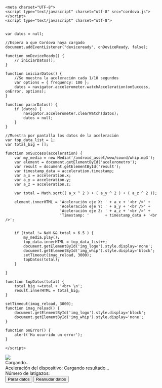 <!DOCTYPE html>
<html>
  <head>
    <title>Ejemplo API acelerómetro</title>

    <meta charset="UTF-8">
    <script type="text/javascript" charset="utf-8" src="cordova.js"></script>
    <script type="text/javascript" charset="utf-8">


    var datos = null;

    //Espera a que Cordova haya cargado
    document.addEventListener("deviceready", onDeviceReady, false);

    function onDeviceReady() {
        // iniciarDatos();
    }

    function iniciarDatos() {
        //Se muestra la aceleración cada 1/10 segundos
        var options = { frequency: 100 };
        datos = navigator.accelerometer.watchAcceleration(onSuccess, onError, options);
    }

    function pararDatos() {
        if (datos) {
            navigator.accelerometer.clearWatch(datos);
            datos = null;
        }
    }

    //Muestra por pantalla los datos de la aceleración
    var top_data_list = 1;
    var total_big = [];

    function onSuccess(acceleration) {
        var my_media = new Media('/android_asset/www/sound/whip.mp3');
        var element = document.getElementById('acelerometro');
        var result = document.getElementById('result');
        var timestamp_data = acceleration.timestamp;
        var a_x = acceleration.x;
        var a_y = acceleration.y;
        var a_z = acceleration.z;

        var total = Math.sqrt(( a_x ^ 2 ) + ( a_y ^ 2 ) + ( a_z ^ 2 ));

        element.innerHTML = 'Aceleración eje X: ' + a_x + '<br />' +
                            'Aceleración eje Y: ' + a_y + '<br />' +
                            'Aceleración eje Z: ' + a_z + '<br />' +
                            'Timestamp: '       + timestamp_data + '<br />';


        if (total != NaN && total > 6.5 ) {
            my_media.play();
            top_data.innerHTML = top_data_list++;
            document.getElementById('img_logo').style.display='none';
            document.getElementById('img_whip').style.display='block';
            setTimeout(imag_reload, 3000);
            topDatos(total);
        }

    }

    function topDatos(total) {
        total_big +=total + '<br> \n';
        result.innerHTML = total_big;
    }

    setTimeout(imag_reload, 3000);
    function imag_reload() {
        document.getElementById('img_logo').style.display='block';
        document.getElementById('img_whip').style.display='none';
    }

    function onError() {
        alert('Ha ocurrido un error');
    }

    </script>
  </head>
  <body>
    <img id="img_logo" src="img/logo.png">
    <img id="img_whip" src="img/whip.jpeg" style="display:none">
    <div id="acelerometro">Cargando...</div>
    <div>Aceleración del dispositivo: <span id="result">Cargando resultado...</span></div>
    <div>Número de latigazos: <span id="top_data"></span></div>
    <button onclick="pararDatos(); return false;">Parar datos</button>
    <button onclick="iniciarDatos(); return false;">Reanudar datos</button>
  </body>
</html>

